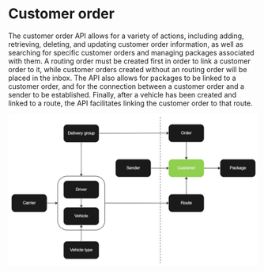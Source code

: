 # Customer order

The customer order API allows for a variety of actions, including adding, retrieving, deleting, and updating customer order information, as well as searching for specific customer orders and managing packages associated with them. A routing order must be created first in order to link a customer order to it, while customer orders created without an routing order will be placed in the inbox. The API also allows for packages to be linked to a customer order, and for the connection between a customer order and a sender to be established. Finally, after a vehicle has been created and linked to a route, the API facilitates linking the customer order to that route.

![Customer](images/flowchart_customer.jpg)
